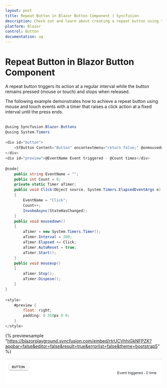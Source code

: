 ```yaml
---
layout: post
title: Repeat Button in Blazor Button Component | Syncfusion
description: Check out and learn about creating a repeat button using the Syncfusion Blazor Button component, where the click action repeats while the button is pressed.
platform: Blazor
control: Button
documentation: ug
---
```


# Repeat Button in Blazor Button Component

A repeat button triggers its action at a regular interval while the button remains pressed (mouse or touch) and stops when released.

The following example demonstrates how to achieve a repeat button using mouse and touch events with a timer that raises a click action at a fixed interval until the press ends.

```csharp

@using Syncfusion.Blazor.Buttons
@using System.Timers

<div id="button">
    <SfButton Content="Button" oncontextmenu="return false;" @onmousedown='mousedown' @ontouchstart='mousedown' @onmouseup='mouseup' @ontouchend='mouseup'></SfButton>
</div>
<div id="preview">@EventName Event triggered - @Count times</div>

@code{
    public string EventName = "";
    public int Count = 0;
    private static Timer aTimer;
    public void Click(Object source, System.Timers.ElapsedEventArgs e)
    {
        EventName = "Click";
        Count++;
        InvokeAsync(StateHasChanged);
    }
    public void mousedown()
    {
        aTimer = new System.Timers.Timer();
        aTimer.Interval = 200;
        aTimer.Elapsed += Click;
        aTimer.AutoReset = true;
        aTimer.Start();
    }
    public void mouseup()
    {
        aTimer.Stop();
        aTimer.Dispose();
    }
}

<style>
    #preview {
        float: right;
        padding: 0 350px 0 0;
    }
</style>

```

{% previewsample "https://blazorplayground.syncfusion.com/embed/rtrUCVhhiGkNFPZK?appbar=false&editor=false&result=true&errorlist=false&theme=bootstrap5" %}

![Blazor repeat button that triggers repeatedly while pressed](./../images/blazor-button-with-repeat-button.png)